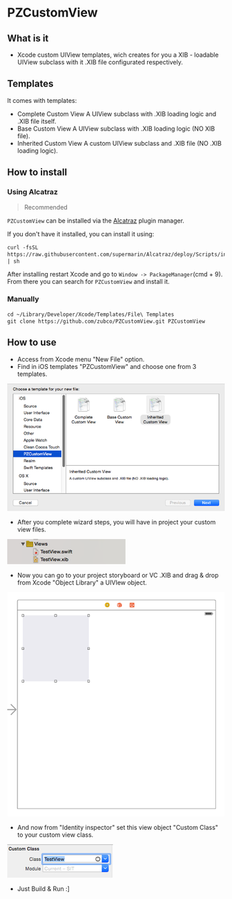 # PZCustomView

## What is it
* Xcode custom UIView templates, wich creates for you a XIB - loadable UIView subclass with it .XIB file configurated respectively.

## Templates

It comes with templates:
* Complete Custom View
A UIView subclass with .XIB loading logic and .XIB file itself.
* Base Custom View
A UIView subclass with .XIB loading logic (NO XIB file).
* Inherited Custom View
A custom UIView subclass and .XIB file (NO .XIB loading logic).

## How to install

### Using Alcatraz

> Recommended

`PZCustomView` can be installed via the [Alcatraz](http://alcatraz.io/) plugin manager.

If you don't have it installed, you can install it using:

```
curl -fsSL https://raw.githubusercontent.com/supermarin/Alcatraz/deploy/Scripts/install.sh | sh
```

After installing restart Xcode and go to `Window -> PackageManager`(cmd + 9). From there you can search for `PZCustomView` and install it.

### Manually
```
cd ~/Library/Developer/Xcode/Templates/File\ Templates
git clone https://github.com/zubco/PZCustomView.git PZCustomView
```

## How to use
* Access from Xcode menu "New File" option.
* Find in iOS templates "PZCustomView" and choose one from 3 templates.

![Find templates](https://github.com/zubco/PZCustomView/blob/master/Images/Find.png)

* After you complete wizard steps, you will have in project your custom view files.

![Project files](https://github.com/zubco/PZCustomView/blob/master/Images/ProjectFiles.png)

* Now you can go to your project storyboard or VC .XIB and drag & drop from Xcode "Object Library" a UIVIew object.

![Storyboard Scene](https://github.com/zubco/PZCustomView/blob/master/Images/StoryboardScene.png)

* And now from "Identity inspector" set this view object "Custom Class" to your custom view class.

![SCustom Class](https://github.com/zubco/PZCustomView/blob/master/Images/CustomClass.png)

* Just Build & Run :] 

